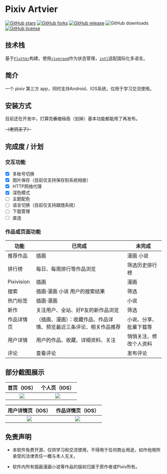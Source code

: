 # Pixiv Artvier
[![GitHub stars](https://img.shields.io/github/stars/yleencc/pixiv-artvier)](https://github.com/yleencc/pixiv-artvier/stargazers)
[![GitHub forks](https://img.shields.io/github/forks/yleencc/pixiv-artvier)](https://github.com/yleencc/pixiv-artvier/network)
[![GitHub release](https://img.shields.io/github/v/release/yleencc/pixiv-artvier?include_prereleases)](https://github.com/yleencc/pixiv-artvier/releases)
![GitHub downloads](https://img.shields.io/github/downloads/yleencc/pixiv-artvier/total.svg?label=downloads)
[![GitHub license](https://img.shields.io/github/license/yleencc/pixiv-artvier)](https://github.com/yleencc/pixiv-artvier/blob/master/LICENSE)

## 技术栈

基于[`Flutter`](https://flutter.dev)构建。使用[`riverpod`](https://github.com/rrousselGit/riverpod)作为状态管理，[`intl`](https://pub.flutter-io.cn/packages/intl)适配国际化多语言。

## 简介

一个 pixiv 第三方 app，同时支持Android、IOS系统，仅用于学习交流使用。

## 安装方式
目前还在开发中，打算~~完善度较高~~（划掉）基本功能都能用了再发布。

~~（老鸽王了）~~

## 完成度 / 计划

### 交互功能
- [x] 多账号切换
- [X] 图片保存（目前仅支持保存到系统相册）
- [X] HTTP网络代理
- [x] 深色模式
- [ ] 主题配色
- [ ] 语言切换（目前仅支持跟随系统）
- [ ] 下载管理
- [ ] 直连

### 作品或页面功能

| 功能 | 已完成 | 未完成 |
|---|---|---|
| 推荐作品 | 插画 | 漫画 小说 |
| 排行榜 | 每日、每周排行等作品浏览 | 筛选历史排行榜 |
| Pixivision | 插画 | 漫画 |
| 搜索 | 插画·漫画 小说 用户的搜索结果 | 筛选 |
| 热门标签 | 插画·漫画 | 小说 |
| 新作 | 关注用户、全站、好P友的新作品浏览| 筛选 |
| 作品详情页 | （插画、漫画）：收藏作品、作品详情、预览最近三条评论、相关作品推荐| 小说、分享、批量下载等 |
| 用户详情 | 用户的作品、收藏、详细资料、关注 | 悄悄关注、修改个人资料 |
| 评论 | 查看评论 | 发布评论 |

## 部分截图展示

| 首页（IOS） | 个人页（IOS） |
|:---:|:---:|
|![](https://yleen.cc/files/images/artvier/home_230227.jpg)|![](https://yleen.cc/files/images/artvier/profile_230227.jpg)

| 用户详情页（IOS） | 作品详情页（IOS） |
|:---:|:---:|
|![](https://yleen.cc/files/images/artvier/user_detail_230227.jpg)|![](https://yleen.cc/files/images/artvier/illust_detail_230227.jpg)

## 免责声明

- 本软件免费开源，仅供学习和交流使用，不得用于任何商业用途，如作他用所承受的法律责任一概与本人无关。

- 软件内所有插画漫画小说等作品的版权归属于原作者或Pixiv所有。
